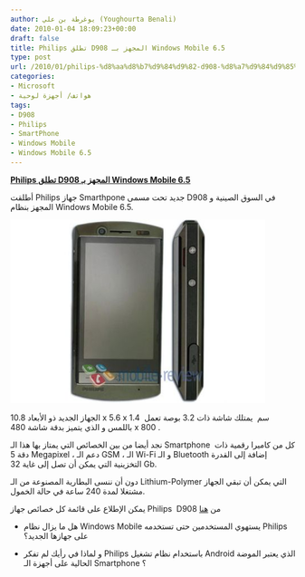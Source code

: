 ```yaml
---
author: يوغرطة بن علي (Youghourta Benali)
date: 2010-01-04 18:09:23+00:00
draft: false
title: Philips تطلق D908 المجهز بـ Windows Mobile 6.5
type: post
url: /2010/01/philips-%d8%aa%d8%b7%d9%84%d9%82-d908-%d8%a7%d9%84%d9%85%d8%ac%d9%87%d8%b2-%d8%a8%d9%80-windows-mobile-6-5/
categories:
- Microsoft
- هواتف/ أجهزة لوحية
tags:
- D908
- Philips
- SmartPhone
- Windows Mobile
- Windows Mobile 6.5
---
```


[**Philips تطلق D908 المجهز بـ Windows Mobile 6.5**](https://www.it-scoop.com/2010/01/philips-%d8%aa%d8%b7%d9%84%d9%82-d908-%d8%a7%d9%84%d9%85%d8%ac%d9%87%d8%b2-%d8%a8%d9%80-windows-mobile-6-5/)


أطلقت Philips جهاز Smarthpone جديد تحت مسمى D908 في السوق الصينية و المجهز بنظام Windows Mobile 6.5.

[![](philips-d908-windows-mobile.jpg)
](https://www.it-scoop.com/2010/01/philips-%d8%aa%d8%b7%d9%84%d9%82-d908-%d8%a7%d9%84%d9%85%d8%ac%d9%87%d8%b2-%d8%a8%d9%80-windows-mobile-6-5/philips-d908-windows-mobile/)

الجهاز الجديد ذو الأبعاد 10.8 x 5.6 x 1.4  سم  يمتلك شاشة ذات 3.2 بوصة تعمل باللمس و الذي يتميز بدقة شاشة 480 x 800 .

نجد أيضا من بين الخصائص التي يمتاز بها هذا الـ Smartphone  كل من كاميرا رقمية ذات دقة 5 Megapixel ، دعم الـ GSM ، الـ Wi-Fi و الـ Bluetooth إضافة إلى القدرة التخزينية التي يمكن أن تصل إلى غاية 32 Gb.

دون أن ننسى البطارية المصنوعة من الـ Lithium-Polymer التي يمكن أن تبقي الجهاز مشتغلا لمدة 240 ساعة في حالة الخمول.

يمكن الإطلاع على قائمة كل خصائص جهاز Philips  D908 من [هنا](http://www.geekwithlaptop.com/philips-d908-mobile-phone)

- هل ما يزال نظام Windows Mobile يستهوي المستخدمين حتى تستخدمه Philips على جهازها الجديد؟

- و لماذا في رأيك لم تفكر Philips باستخدام نظام تشغيل Android الذي يعتبر الموضة الحالية على أجهزة الـ Smartphone ؟
